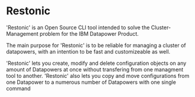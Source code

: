 # Restonic
'Restonic' is an Open Source CLI tool intended to solve the
Cluster-Management problem for the IBM Datapower Product.

The main purpose for 'Restonic' is to be reliable for managing 
a cluster of datapowers, with an intention to be fast and
customizeable as well.

'Restonic' lets you create, modify and delete configuration 
objects on any amount of Datapowers at once without transfering
from one managment tool to another.
'Restonic' also lets you copy and move configurations from one
Datapower to a numerous number of Datapowers with one single
command

